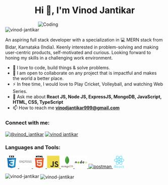 <h1 align="center">Hi 👋, I'm Vinod Jantikar</h1>
<!-- <h3 align="center">A passionate Full Stack Web developer from India</h3> -->
<img align="right" alt="Coding" width="400" src="https://cdn.dribbble.com/users/1162077/screenshots/3848914/programmer.gif">

<p align="left"> <img src="https://komarev.com/ghpvc/?username=vinod-jantikar&label=Profile%20views&color=0e75b6&style=flat" alt="vinod-jantikar" /> </p>

<!-- <p align="left"> <a href="https://twitter.com/@vinod_jantikar" target="blank"><img src="https://img.shields.io/twitter/follow/@vinod_jantikar?logo=twitter&style=for-the-badge" alt="@vinod_jantikar" /></a> </p> -->

<p>An aspiring full stack developer with a specialization in 💻 MERN stack from Bidar, Karnataka (India). Keenly interested in problem-solving and making user-centric products, self-motivated and curious. Looking forward to honing my skills in a challenging work environment.</p>

- 🌱 I love to code, build things & solve problems.
- 🤝 I am open to collaborate on any project that is impactful and makes the world a better place.
- ⚡ In free time, I would love to Play Cricket, Volleyball, and watching Web Series.
- 💬 Ask me about **React JS, Node JS, ExpressJS, MongoDB, JavaScript, HTML, CSS, TypeScript**
- 📫 How to reach me **vinodjantikar999@gmail.com**

<h3 align="left">Connect with me:</h3>
<p align="left">
<a href="https://twitter.com/Jantikar Vinod" target="blank"><img align="center" src="https://raw.githubusercontent.com/rahuldkjain/github-profile-readme-generator/master/src/images/icons/Social/twitter.svg" alt="@vinod_jantikar" height="30" width="40" /></a>
<a href="https://www.linkedin.com/in/vinod-jantikar/" target="blank"><img align="center" src="https://raw.githubusercontent.com/rahuldkjain/github-profile-readme-generator/master/src/images/icons/Social/linked-in-alt.svg" alt="vinod jantikar" height="30" width="40" /></a>
</p>

<h3 align="left">Languages and Tools:</h3>
<p align="left"> <a href="https://www.w3schools.com/css/" target="_blank" rel="noreferrer"> <img src="https://raw.githubusercontent.com/devicons/devicon/master/icons/css3/css3-original-wordmark.svg" alt="css3" width="40" height="40"/> </a> <a href="https://expressjs.com" target="_blank" rel="noreferrer"> <img src="https://raw.githubusercontent.com/devicons/devicon/master/icons/express/express-original-wordmark.svg" alt="express" width="40" height="40"/> </a> <a href="https://www.w3.org/html/" target="_blank" rel="noreferrer"> <img src="https://raw.githubusercontent.com/devicons/devicon/master/icons/html5/html5-original-wordmark.svg" alt="html5" width="40" height="40"/> </a> <a href="https://developer.mozilla.org/en-US/docs/Web/JavaScript" target="_blank" rel="noreferrer"> <img src="https://raw.githubusercontent.com/devicons/devicon/master/icons/javascript/javascript-original.svg" alt="javascript" width="40" height="40"/> </a> <a href="https://www.mongodb.com/" target="_blank" rel="noreferrer"> <img src="https://raw.githubusercontent.com/devicons/devicon/master/icons/mongodb/mongodb-original-wordmark.svg" alt="mongodb" width="40" height="40"/> </a> <a href="https://nodejs.org" target="_blank" rel="noreferrer"> <img src="https://raw.githubusercontent.com/devicons/devicon/master/icons/nodejs/nodejs-original-wordmark.svg" alt="nodejs" width="40" height="40"/> </a> <a href="https://postman.com" target="_blank" rel="noreferrer"> <img src="https://www.vectorlogo.zone/logos/getpostman/getpostman-icon.svg" alt="postman" width="40" height="40"/> </a> <a href="https://reactjs.org/" target="_blank" rel="noreferrer"> <img src="https://raw.githubusercontent.com/devicons/devicon/master/icons/react/react-original-wordmark.svg" alt="react" width="40" height="40"/> </a> </p>

<p><img align="left" src="https://github-readme-stats.vercel.app/api/top-langs?username=vinod-jantikar&show_icons=true&locale=en&layout=compact" alt="vinod-jantikar" /></p>

<p>&nbsp;<img align="center" src="https://github-readme-stats.vercel.app/api?username=vinod-jantikar&show_icons=true&locale=en" alt="vinod-jantikar" /></p>



